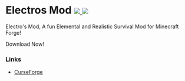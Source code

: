 # Electros Mod [![](http://cf.way2muchnoise.eu/versions/1032767.svg) ![](http://cf.way2muchnoise.eu/1032767.svg)](https://legacy.curseforge.com/minecraft/mc-mods/electros-mod/)

Electro's Mod, A fun Elemental and Realistic Survival Mod for Minecraft Forge!

Download Now!

### Links
- [CurseForge](https://legacy.curseforge.com/minecraft/mc-mods/electros-mod)

